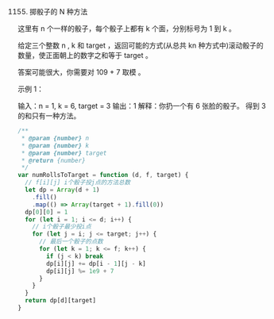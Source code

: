 1155. 掷骰子的 N 种方法

这里有 n 个一样的骰子，每个骰子上都有 k 个面，分别标号为 1 到 k 。

给定三个整数 n , k 和 target ，返回可能的方式(从总共 kn 种方式中)滚动骰子的数量，使正面朝上的数字之和等于 target 。

答案可能很大，你需要对 109 + 7 取模 。

示例 1：

输入：n = 1, k = 6, target = 3
输出：1
解释：你扔一个有 6 张脸的骰子。
得到 3 的和只有一种方法。

```js
/**
 * @param {number} n
 * @param {number} k
 * @param {number} target
 * @return {number}
 */
var numRollsToTarget = function (d, f, target) {
  // f[i][j] i个骰子投j点的方法总数
  let dp = Array(d + 1)
    .fill()
    .map(() => Array(target + 1).fill(0))
  dp[0][0] = 1
  for (let i = 1; i <= d; i++) {
    // i个骰子最少投i点
    for (let j = i; j <= target; j++) {
      // 最后一个骰子的点数
      for (let k = 1; k <= f; k++) {
        if (j < k) break
        dp[i][j] += dp[i - 1][j - k]
        dp[i][j] %= 1e9 + 7
      }
    }
  }
  return dp[d][target]
}
```
